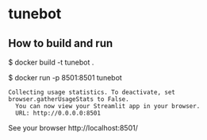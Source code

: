 # tunebot

## How to build and run

$ docker build -t tunebot .

$ docker run -p 8501:8501 tunebot

```
Collecting usage statistics. To deactivate, set browser.gatherUsageStats to False.
  You can now view your Streamlit app in your browser.
  URL: http://0.0.0.0:8501
```

See your browser http://localhost:8501/
